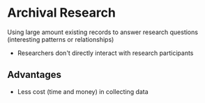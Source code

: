 # Archival Research

Using large amount existing records to answer research questions (interesting patterns or relationships)

- Researchers don't directly interact with research participants

## Advantages

- Less cost (time and money) in collecting data